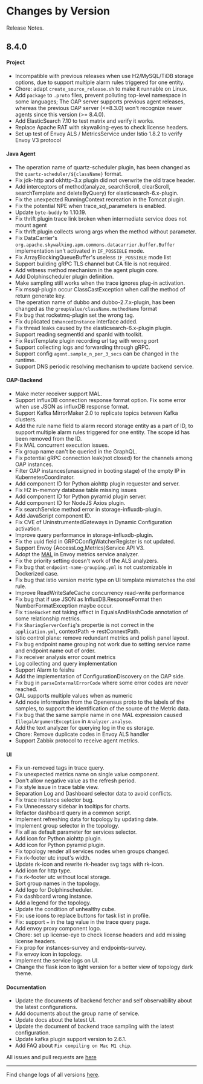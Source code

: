 Changes by Version
==================
Release Notes.

8.4.0
------------------
#### Project
* Incompatible with previous releases when use H2/MySQL/TiDB storage options, due to support multiple alarm rules triggered for one entity.
* Chore: adapt `create_source_release.sh` to make it runnable on Linux.
* Add `package` to `.proto` files, prevent polluting top-level namespace in some languages; The OAP server supports previous agent releases, whereas the previous OAP server (<=8.3.0) won't recognize newer agents since this version (>= 8.4.0).
* Add ElasticSearch 7.10 to test matrix and verify it works.
* Replace Apache RAT with skywalking-eyes to check license headers.
* Set up test of Envoy ALS / MetricsService under Istio 1.8.2 to verify Envoy V3 protocol

#### Java Agent
* The operation name of quartz-scheduler plugin, has been changed as the `quartz-scheduler/${className}` format.
* Fix jdk-http and okhttp-3.x plugin did not overwrite the old trace header.
* Add interceptors of method(analyze, searchScroll, clearScroll, searchTemplate and deleteByQuery) for elasticsearch-6.x-plugin.
* Fix the unexpected RunningContext recreation in the Tomcat plugin.
* Fix the potential NPE when trace_sql_parameters is enabled.
* Update `byte-buddy` to 1.10.19.
* Fix thrift plugin trace link broken when intermediate service does not mount agent
* Fix thrift plugin collects wrong args when the method without parameter.
* Fix DataCarrier's `org.apache.skywalking.apm.commons.datacarrier.buffer.Buffer` implementation isn't activated in `IF_POSSIBLE` mode.
* Fix ArrayBlockingQueueBuffer's useless `IF_POSSIBLE` mode list
* Support building gRPC TLS channel but CA file is not required.
* Add witness method mechanism in the agent plugin core.
* Add Dolphinscheduler plugin definition.
* Make sampling still works when the trace ignores plug-in activation.
* Fix mssql-plugin occur ClassCastException when call the method of return generate key.
* The operation name of dubbo and dubbo-2.7.x-plugin, has been changed as the `groupValue/className.methodName` format
* Fix bug that rocketmq-plugin set the wrong tag.
* Fix duplicated `EnhancedInstance` interface added.
* Fix thread leaks caused by the elasticsearch-6.x-plugin plugin.
* Support reading segmentId and spanId with toolkit.
* Fix RestTemplate plugin recording url tag with wrong port
* Support collecting logs and forwarding through gRPC.
* Support config `agent.sample_n_per_3_secs` can be changed in the runtime.
* Support DNS periodic resolving mechanism to update backend service.

#### OAP-Backend
* Make meter receiver support MAL.
* Support influxDB connection response format option. Fix some error when use JSON as influxDB response format.
* Support Kafka MirrorMaker 2.0 to replicate topics between Kafka clusters.
* Add the rule name field to alarm record storage entity as a part of ID, to support multiple alarm rules triggered for one entity. The scope id has been removed from the ID.
* Fix MAL concurrent execution issues.
* Fix group name can't be queried in the GraphQL.
* Fix potential gRPC connection leak(not closed) for the channels among OAP instances.
* Filter OAP instances(unassigned in booting stage) of the empty IP in KubernetesCoordinator.
* Add component ID for Python aiohttp plugin requester and server.
* Fix H2 in-memory database table missing issues
* Add component ID for Python pyramid plugin server.
* Add component ID for NodeJS Axios plugin.
* Fix searchService method error in storage-influxdb-plugin.
* Add JavaScript component ID.
* Fix CVE of UninstrumentedGateways in Dynamic Configuration activation.
* Improve query performance in storage-influxdb-plugin.
* Fix the uuid field in GRPCConfigWatcherRegister is not updated.
* Support Envoy {AccessLog,Metrics}Service API V3.
* Adopt the [MAL](docs/en/concepts-and-designs/mal.md) in Envoy metrics service analyzer.
* Fix the priority setting doesn't work of the ALS analyzers.
* Fix bug that `endpoint-name-grouping.yml` is not customizable in Dockerized case.
* Fix bug that istio version metric type on UI template mismatches the otel rule.
* Improve ReadWriteSafeCache concurrency read-write performance
* Fix bug that if use JSON as InfluxDB.ResponseFormat then NumberFormatException maybe occur.
* Fix `timeBucket` not taking effect in EqualsAndHashCode annotation of some relationship metrics.
* Fix `SharingServerConfig`'s propertie is not correct in the `application.yml`, contextPath -> restConnextPath.
* Istio control plane: remove redundant metrics and polish panel layout.
* Fix bug endpoint name grouping not work due to setting service name and endpoint name out of order.
* Fix receiver analysis error count metrics
* Log collecting and query implementation
* Support Alarm to feishu
* Add the implementation of ConfigurationDiscovery on the OAP side.
* Fix bug in `parseInternalErrorCode` where some error codes are never reached.
* OAL supports multiple values when as numeric
* Add node information from the Openensus proto to the labels of the samples, to support the identification of the source of the Metric data.
* Fix bug that the same sample name in one MAL expression caused `IllegalArgumentException` in `Analyzer.analyse`.
* Add the text analyzer for querying log in the es storage.
* Chore:  Remove duplicate codes in Envoy ALS handler
* Support Zabbix protocol to receive agent metrics.

#### UI
* Fix un-removed tags in trace query.
* Fix unexpected metrics name on single value component.
* Don't allow negative value as the refresh period.
* Fix style issue in trace table view.
* Separation Log and Dashboard selector data to avoid conflicts.
* Fix trace instance selector bug.
* Fix Unnecessary sidebar in tooltips for charts.
* Refactor dashboard query in a common script.
* Implement refreshing data for topology by updating date.
* Implement group selector in the topology.
* Fix all as default parameter for services selector.
* Add icon for Python aiohttp plugin.
* Add icon for Python pyramid plugin.
* Fix topology render all services nodes when groups changed.
* Fix rk-footer utc input's width.
* Update rk-icon and rewrite rk-header svg tags with rk-icon.
* Add icon for http type.
* Fix rk-footer utc without local storage.
* Sort group names in the topology.
* Add logo for Dolphinscheduler.
* Fix dashboard wrong instance.
* Add a legend for the topology.
* Update the condition of unhealthy cube.
* Fix: use icons to replace buttons for task list in profile.
* Fix: support `=` in the tag value in the trace query page.
* Add envoy proxy component logo.
* Chore: set up license-eye to check license headers and add missing license headers.
* Fix prop for instances-survey and endpoints-survey.
* Fix envoy icon in topology.
* Implement the service logs on UI.
* Change the flask icon to light version for a better view of topology dark theme.

#### Documentation
* Update the documents of backend fetcher and self observability about the latest configurations.
* Add documents about the group name of service.
* Update docs about the latest UI.
* Update the document of backend trace sampling with the latest configuration.
* Update kafka plugin support version to 2.6.1.
* Add FAQ about `Fix compiling on Mac M1 chip`.

All issues and pull requests are [here](https://github.com/apache/skywalking/milestone/68?closed=1)

------------------
Find change logs of all versions [here](changes).

